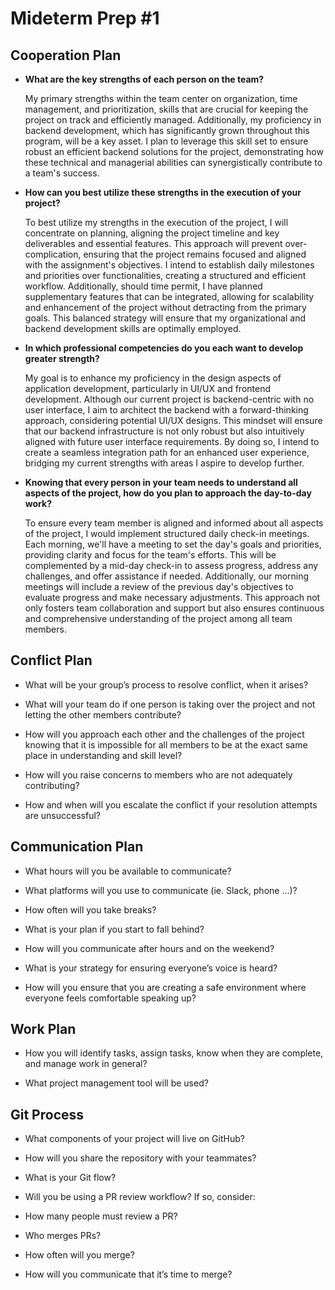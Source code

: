 # Mideterm Prep #1

## Cooperation Plan 

- **What are the key strengths of each person on the team?**

    My primary strengths within the team center on organization, time management, and prioritization, skills that are crucial for keeping the project on track and efficiently managed. Additionally, my proficiency in backend development, which has significantly grown throughout this program, will be a key asset. I plan to leverage this skill set to ensure robust an efficient backend solutions for the project, demonstrating how these technical and managerial abilities can synergistically contribute to a team's success. 

- **How can you best utilize these strengths in the execution of your project?**

    To best utilize my strengths in the execution of the project, I will concentrate on planning, aligning the project timeline and key deliverables and essential features. This approach will prevent over-complication, ensuring that the project remains focused and aligned with the assignment's objectives. I intend to establish daily milestones and priorities over functionalities, creating a structured and efficient workflow. Additionally, should time permit, I have planned supplementary features that can be integrated, allowing for scalability and enhancement of the project without detracting from the primary goals. This balanced strategy will ensure that my organizational and backend development skills are optimally employed.

- **In which professional competencies do you each want to develop greater strength?**

    My goal is to enhance my proficiency in the design aspects of application development, particularly in UI/UX and frontend development. Although our current project is backend-centric with no user interface, I aim to architect the backend with a forward-thinking approach, considering potential UI/UX designs. This mindset will ensure that our backend infrastructure is not only robust but also intuitively aligned with future user interface requirements. By doing so, I intend to create a seamless integration path for an enhanced user experience, bridging my current strengths with areas I aspire to develop further.

- **Knowing that every person in your team needs to understand all aspects of the project, how do you plan to approach the day-to-day work?**

    To ensure every team member is aligned and informed about all aspects of the project, I would implement structured daily check-in meetings. Each morning, we'll have a meeting to set the day's goals and priorities, providing clarity and focus for the team's efforts. This will be complemented by a mid-day check-in to assess progress, address any challenges, and offer assistance if needed. Additionally, our morning meetings will include a review of the previous day's objectives to evaluate progress and make necessary adjustments. This approach not only fosters team collaboration and support but also ensures continuous and comprehensive understanding of the project among all team members.

## Conflict Plan 

- What will be your group’s process to resolve conflict, when it arises?


- What will your team do if one person is taking over the project and not letting the other members contribute?


- How will you approach each other and the challenges of the project knowing that it is impossible for all members to be at the exact same place in understanding and skill level?


- How will you raise concerns to members who are not adequately contributing?


- How and when will you escalate the conflict if your resolution attempts are unsuccessful?

## Communication Plan 

- What hours will you be available to communicate?


- What platforms will you use to communicate (ie. Slack, phone …)?


- How often will you take breaks?


- What is your plan if you start to fall behind?


- How will you communicate after hours and on the weekend?


- What is your strategy for ensuring everyone’s voice is heard?


- How will you ensure that you are creating a safe environment where everyone feels comfortable speaking up?


## Work Plan 

- How you will identify tasks, assign tasks, know when they are complete, and manage work in general?


- What project management tool will be used?

## Git Process

- What components of your project will live on GitHub?


- How will you share the repository with your teammates?


- What is your Git flow?


- Will you be using a PR review workflow? If so, consider:


- How many people must review a PR?


- Who merges PRs?


- How often will you merge?


- How will you communicate that it’s time to merge?